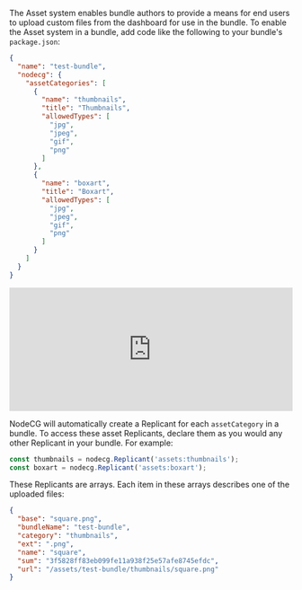 The Asset system enables bundle authors to provide a means for end users to upload custom files from the dashboard
for use in the bundle. To enable the Asset system in a bundle, add code like the following to your bundle's `package.json`:
```json
{
  "name": "test-bundle",
  "nodecg": {
    "assetCategories": [
      {
        "name": "thumbnails",
        "title": "Thumbnails",
        "allowedTypes": [
          "jpg",
          "jpeg",
          "gif",
          "png"
        ]
      },
      {
        "name": "boxart",
        "title": "Boxart",
        "allowedTypes": [
          "jpg",
          "jpeg",
          "gif",
          "png"
        ]
      }
    ]
  }
}
```

<div style='max-width:958px;position:relative;padding-bottom:calc(100% / 2.29)'>
	<iframe src='https://gfycat.com/ifr/CharmingFlawedGalago' frameborder='0' scrolling='no' width='100%' height='100%' style='position:absolute;top:0;left:0;' allowfullscreen>
	</iframe>
</div>

NodeCG will automatically create a Replicant for each `assetCategory` in a bundle. To access these asset Replicants,
declare them as you would any other Replicant in your bundle. For example:
```js
const thumbnails = nodecg.Replicant('assets:thumbnails');
const boxart = nodecg.Replicant('assets:boxart');
```

These Replicants are arrays. Each item in these arrays describes one of the uploaded files:
```json
{
  "base": "square.png",
  "bundleName": "test-bundle",
  "category": "thumbnails",
  "ext": ".png",
  "name": "square",
  "sum": "3f5828ff83eb099fe11a938f25e57afe8745efdc",
  "url": "/assets/test-bundle/thumbnails/square.png"
}
```
